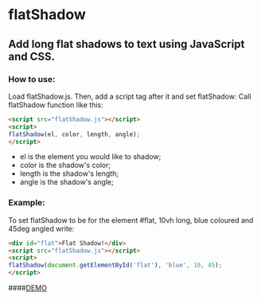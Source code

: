 # flatShadow
## Add long flat shadows to text using JavaScript and CSS.
### How to use:
Load flatShadow.js.
Then, add a script tag after it and set flatShadow:
Call flatShadow function like this:
```html
<script src="flatShadow.js"></script>
<script>
flatShadow(el, color, length, angle);
</script>
```
- el is the element you would like to shadow;
- color is the shadow's color;
- length is the shadow's length;
- angle is the shadow's angle;

### Example:
To set flatShadow to be for the element #flat, 10vh long, blue coloured and 45deg angled write:
```html
<div id="flat">Flat Shadow!</div>
<script src="flatShadow.js"></script>
<script>
flatShadow(document.getElementById('flat'), 'blue', 10, 45);
</script>
```
####[DEMO](http://aniddan.github.io/flatShadow/demo.html)